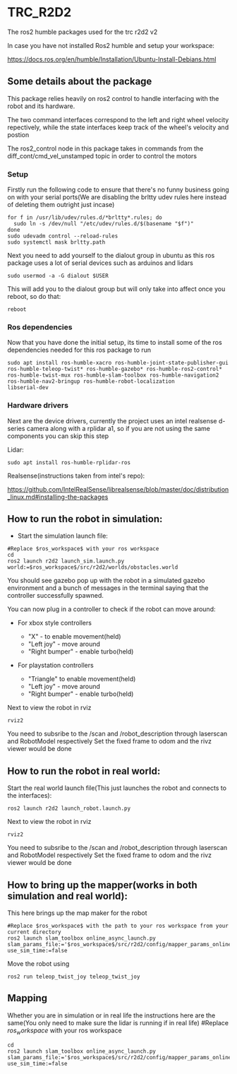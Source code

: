 # TRC_R2D2
The ros2 humble packages used for the trc r2d2 v2

In case you have not installed Ros2 humble and setup your workspace: 

https://docs.ros.org/en/humble/Installation/Ubuntu-Install-Debians.html


## Some details about the package
This package relies heavily on ros2 control to handle interfacing with the robot and its hardware.

The two command interfaces correspond to the left and right wheel velocity repectively, while the state interfaces keep track of the wheel's velocity and postion

The ros2_control node in this package takes in commands from the diff_cont/cmd_vel_unstamped topic in order to control the motors


### Setup
Firstly run the following code to ensure that there's no funny business going on with your serial ports(We are disabling the brltty udev rules here instead of deleting them outright just incase)

```
for f in /usr/lib/udev/rules.d/*brltty*.rules; do
  sudo ln -s /dev/null "/etc/udev/rules.d/$(basename "$f")"
done
sudo udevadm control --reload-rules
sudo systemctl mask brltty.path
```

Next you need to add yourself to the dialout group in ubuntu as this ros package uses a lot of serial devices such as arduinos and lidars

```
sudo usermod -a -G dialout $USER
```
This will add you to the dialout group but will only take into affect once you reboot, so do that:

```
reboot
```
### Ros dependencies
Now that you have done the initial setup, its time to install some of the ros dependencies needed for this ros package to run

```
sudo apt install ros-humble-xacro ros-humble-joint-state-publisher-gui ros-humble-teleop-twist* ros-humble-gazebo* ros-humble-ros2-control* ros-humble-twist-mux ros-humble-slam-toolbox ros-humble-navigation2 ros-humble-nav2-bringup ros-humble-robot-localization
libserial-dev
```

### Hardware drivers
Next are the device drivers, currently the project uses an intel realsense d-series camera along with a rplidar a1, so if you are not using the same components you can skip this step

Lidar:
```
sudo apt install ros-humble-rplidar-ros
```
Realsense(instructions taken from intel's repo):

https://github.com/IntelRealSense/librealsense/blob/master/doc/distribution_linux.md#installing-the-packages



## How to run the robot in simulation:
* Start the simulation launch file:
```
#Replace $ros_workspace$ with your ros workspace
cd 
ros2 launch r2d2 launch_sim.launch.py world:=$ros_workspace$/src/r2d2/worlds/obstacles.world
```

You should see gazebo pop up with the robot in a simulated gazebo environment and a bunch of messages in the terminal saying that the controller successfully spawned.

You can now plug in a controller to check if the robot can move around:
* For xbox style controllers 
  * "X" - to enable movement(held)
  * "Left joy" - move around
  * "Right bumper" - enable turbo(held)

* For playstation controllers
  * "Triangle" to enable movement(held)
  * "Left joy" - move around
  * "Right bumper" - enable turbo(held)

Next to view the robot in rviz
```
rviz2
```
You need to subsribe to the /scan and /robot_description through laserscan and RobotModel respectively
Set the fixed frame to odom and the rivz viewer would be done


## How to run the robot in real world:
Start the real world launch file(This just launches the robot and connects to the interfaces):
```
ros2 launch r2d2 launch_robot.launch.py
```
Next to view the robot in rviz
```
rviz2
```
You need to subsribe to the /scan and /robot_description through laserscan and RobotModel respectively
Set the fixed frame to odom and the rivz viewer would be done


## How to bring up the mapper(works in both simulation and real world):
This here brings up the map maker for the robot
```
#Replace $ros_workspace$ with the path to your ros workspace from your current directory
ros2 launch slam_toolbox online_async_launch.py slam_params_file:='$ros_workspace$/src/r2d2/config/mapper_params_online_async.yaml' use_sim_time:=false
```

Move the robot using
```
ros2 run teleop_twist_joy teleop_twist_joy
```

## Mapping
Whether you are in simulation or in real life the instructions here are the same(You only need to make sure the lidar is running if in real life)
#Replace $ros_workspace$ with your ros workspace
```
cd
ros2 launch slam_toolbox online_async_launch.py slam_params_file:='$ros_workspace$/src/r2d2/config/mapper_params_online_async.yaml' use_sim_time:=false
```